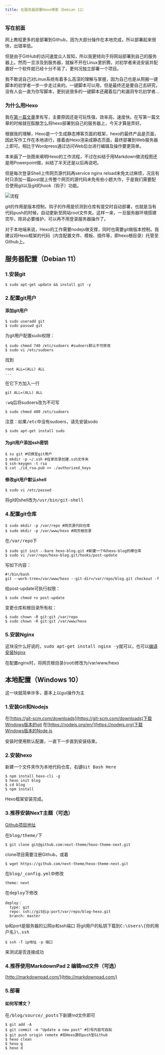```yaml
---
title: 在服务器部署Hexo博客（Debian 11）
---
```

### 写在前面
网上教程更多的是部署到Github，因为大部分操作在本地完成，所以部署起来很快，出错率低。

但是由于GitHub的访问速度众人皆知，所以我更倾向于将网站部署到自己的服务器上。然而一旦涉及到服务器，就躲不开在Linux里折腾，对初学者来说安装并配置好一个软件就已经十分不易了，更何况独立部署一个项目。

我不敢说自己对Linux系统有着多么高深的理解与掌握，因为自己也是从照搬一键脚本的初学者一步一步走过来的。一键脚本可以用，但是最终还是要自己去研究，没有人会一直为你写脚本，更别说很多的一键脚本还藏着后门和漏洞专坑初学者...

### 为什么用Hexo
我在[第一篇文章](https://main.jaco.fun/2022/01/14/hi_jaco/)里有写，主要原因还是可玩性强，效率高，速度快。在写第一篇文章的时候就在酝酿怎么将hexo部署到自己的服务器上，今天才算是弄好。

根据我的理解，Hexo是一个生成静态博客页面的框架，hexo的最终产品是页面，因此写作工作在本地进行，接着由Hexo渲染成静态页面，最终部署到Web服务器上即可。相比于Wordpress通过访问Web后台进行编辑及操作要更简单。

本来画了一张图来阐明Hexo的工作流程，不过在纠结于用Markdown做流程图还是用Powerpoint做，纠结了半天还是以后再说吧。

但是每次登录Shell上传网页源代码再service nginx reload未免太过麻烦，况且有时只添加一篇post就上传整个网页的源代码未免有些小题大作，于是我们需要配合使用git以及git的hook（钩子）功能。

![流程]()

git的作用是版本控制，钩子的作用是侦测到仓库有提交时自动部署，也就是当有代码push的时候，自动更新至网站root文件夹。这样一来，一旦服务器环境搭建完毕，除非必要维护，可以再不用登录服务器操作了。

对于本地端来说，Hexo的工作需要nodejs做支撑，同时也需要git做版本控制。我建议将Hexo框架的代码（内含配置文件、模板、插件等，即hexo根目录）托管至Github上。

## 服务器配置（Debian 11）

### 1.安装git

	$ sudo apt-get update && install git -y

### 2.配置git用户
#### 添加git用户

	$ sudo useradd git
	$ sudo passwd git

为git用户配置sudo权限：

	$ sudo chmod 740 /etc/sudoers #sudoers默认不可修改
	$ sudo vi /etc/sudoers

找到
	
	root ALL=(ALL) ALL
	...

在它下方加入一行

	git ALL=(ALL) ALL

<kbd>:wq</kbd>后将sudoers改为不可写

	$ sudo chmod 400 /etc/sudoers

注意：如果<kbd>/etc</kbd>中没有sudoers，请先安装sodo

	$ sudo apt-get install sudo

#### 为git用户添加ssh密钥

	$ su git #切换至git用户
	$ mkdir -p ~/.ssh #在家目录创建.ssh文件夹
	$ ssh-keygen -t rsa 
	$ cat ./id_rsa.pub >> ./authorized_keys 

#### 修改git用户默认shell

	$ sudo vi /etc/passwd

将git的shell改为<kbd>/usr/bin/git-shell</kbd>

### 4.配置git仓库

	$ sudo mkdir -p /var/repo #网页源代码仓库
	$ sudo mkdir -p /var/www/hexo #网页根目录
	
在<kbd>/var/repo</kbd>下

	$ sudo git init --bare hexo-blog.git #新建一个叫hexo-blog的裸仓库
	$ sudo vi /var/repo/hexo-blog.git/hooks/post-update

写如下内容：

	#!/bin/bash
	git --work-tree=/var/www/hexo --git-dir=/var/repo/blog.git checkout -f

给post-update可执行权限：

	$ sudo chmod +x post-update 

变更仓库和根目录所有权：

	$ sudo chown -R git:git /var/repo 
	$ sudo chown -R git:git /var/www/hexo


### 5.安装Nginx
这块没什么好说的，<kbd>sudo apt-get install nginx -y</kbd>就可以，也可以[编译安装Nginx](https://main.jaco.fun/2022/01/18/Nginx_install/)

在配置nginx时，将网页根目录(root)修改为/var/www/hexo

## 本地配置（Windows 10）
这一块就简单许多，基本上以gui操作为主

### 1.安装Git和Nodejs
在[https://git-scm.com/downloads](https://git-scm.com/downloads)下载Windows版本的git
在[https://nodejs.org/en/](https://nodejs.org)下载Windows版本的Node.js

安装时使用默认配置，一直下一步直到安装结束。
### 2.安装hexo

新建一个文件夹作为本地代码仓库，右键<kbd>Git Bash Here</kbd>

	$ npm install hexo-cli -g
	$ hexo init blog
	$ cd blog
	$ npm install

Hexo框架安装完成。
	
### 3.推荐安装NexT主题（可选）
[Github项目地址](https://github.com/next-theme/hexo-theme-next)



在<kbd>blog/theme/</kbd>下

	$ git clone git@github.com:next-theme/hexo-theme-next.git

clone项目需要注册Github，或着

	$ wget https://github.com/next-theme/hexo-theme-next.git

在<kbd>blog/_config.yml</kbd>中修改

	theme: next

在<kbd>deploy</kbd>下修改

	deploy：
	  type: git
	  repo: ssh://git@ip:port/var/repo/blog-hexo.git	
	  branch: master

ip和port是服务器的公网ip和ssh端口
将git用户的私钥下载到<kbd>C:\Users\\{你的用户名}\\.ssh</kbd>

	$ ssh -T ip地址 -p 端口

来测试是否连接成功 
	
### 4.推荐使用MarkdownPad 2 编辑md文件（可选）
[http://markdownpad.com/](http://markdownpad.com/)

### 5.部署
#### 如何写博文？
在<kbd>/blog/source/_posts</kbd>下新建md文件即可

	$ git add -A
	$ git commit -m "Update a new post" #引号内容可自拟
	$ git push origin remote #将Hexo源码push至Github
	$ hexo clean
	$ hexo g
	$ hexo d
